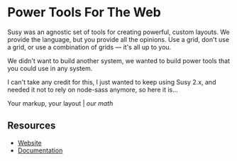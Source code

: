 Power Tools For The Web
=======================

Susy was an agnostic set of tools for creating powerful, custom layouts. We provide the language, but you provide all the opinions.
Use a grid, don't use a grid, or use a combination of grids — it's all up to you.

We didn't want to build another system, we wanted to build power tools that you could use in any system.

I can't take any credit for this, I just wanted to keep using Susy 2.x, and needed it not to rely on node-sass anymore, so here it is...

Your markup, your layout | *our math*

Resources
---------

- [Website](http://susy.oddbird.net/)
- [Documentation](http://susydocs.oddbird.net/)
